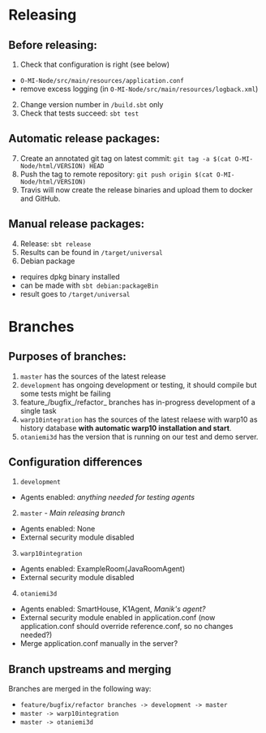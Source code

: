 
Releasing
=========

**Before** releasing:
-------------------

1. Check that configuration is right (see below)
  * `O-MI-Node/src/main/resources/application.conf`
  * remove excess logging (in `O-MI-Node/src/main/resources/logback.xml`)
2. Change version number in `/build.sbt` only
3. Check that tests succeed: `sbt test`

**Automatic release packages:**
----------------------

7. Create an annotated git tag on latest commit: `git tag -a $(cat O-MI-Node/html/VERSION) HEAD`
8. Push the tag to remote repository: `git push origin $(cat O-MI-Node/html/VERSION)`
9. Travis will now create the release binaries and upload them to docker and GitHub.

**Manual release packages:**
----------------------------

4. Release: `sbt release`
5. Results can be found in `/target/universal`
6. Debian package
  * requires dpkg binary installed
  * can be made with `sbt debian:packageBin`
  * result goes to `/target/universal`

Branches
========

**Purposes of branches:**
---------------------

1. `master` has the sources of the latest release
2. `development` has ongoing development or testing, it should compile but some tests might be failing
3. feature_/bugfix_/refactor_ branches has in-progress development of a single task
4. `warp10integration` has the sources of the latest relaese with warp10 as history database **with automatic warp10 installation and start**.
5. `otaniemi3d` has the version that is running on our test and demo server.


Configuration differences
-------------------------

1. `development`
  * Agents enabled: *anything needed for testing agents*
2. `master` - *Main releasing branch*
  * Agents enabled: None
  * External security module disabled
3. `warp10integration`
  * Agents enabled: ExampleRoom(JavaRoomAgent)
  * External security module disabled
4. `otaniemi3d`
  * Agents enabled: SmartHouse, K1Agent, *Manik's agent?*
  * External security module enabled in application.conf (now application.conf should override reference.conf, so no changes needed?)
  * Merge application.conf manually in the server?
  
Branch upstreams and merging
-----------------

Branches are merged in the following way:
* `feature/bugfix/refactor branches -> development -> master`
* `master -> warp10integration`
* `master -> otaniemi3d`

